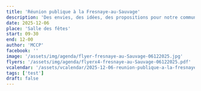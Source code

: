 ```yaml
---
title: 'Réunion publique à la Fresnaye-au-Sauvage'
description: 'Des envies, des idées, des propositions pour notre commune ? Discutons-en !'
date: 2025-12-06
place: 'Salle des fêtes'
start: 09-30
end: 12-00
author: 'MCCP'
facebook: ''
image: '/assets/img/agenda/flyer-fresnaye-au-Sauvage-06122025.jpg'
flyers: '/assets/img/agenda/flyerx4-fresnaye-au-Sauvage-06122025.pdf'
vcalendar: '/assets/vcalendar/2025-12-06-reunion-publique-a-la-fresnaye-au-sauvage.ics'
tags: ['test']
draft: false
---
```

